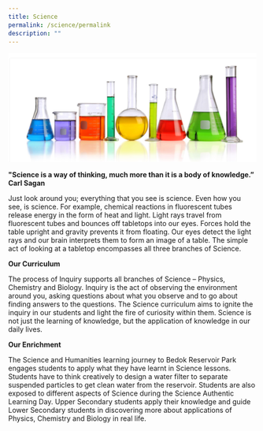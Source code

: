 ```yaml
---
title: Science
permalink: /science/permalink
description: ""
---
```

![](/images/science-frankie.jpg)

**"Science is a way of thinking, much more than it is a body of knowledge.”
Carl Sagan**

Just look around you; everything that you see is science. Even how you see, is science. For example, chemical reactions in fluorescent tubes release energy in the form of heat and light. Light rays travel from fluorescent tubes and bounces off tabletops into our eyes. Forces hold the table upright and gravity prevents it from floating. Our eyes detect the light rays and our brain interprets them to form an image of a table. The simple act of looking at a tabletop encompasses all three branches of Science.

**Our Curriculum**

The process of Inquiry supports all branches of Science – Physics, Chemistry and Biology. Inquiry is the act of observing the environment around you, asking questions about what you observe and to go about finding answers to the questions. The Science curriculum aims to ignite the inquiry in our students and light the fire of curiosity within them. Science is not just the learning of knowledge, but the application of knowledge in our daily lives.

**Our Enrichment**

The Science and Humanities learning journey to Bedok Reservoir Park engages students to apply what they have learnt in Science lessons. Students have to think creatively to design a water filter to separate suspended particles to get clean water from the reservoir. Students are also exposed to different aspects of Science during the Science Authentic Learning Day. Upper Secondary students apply their knowledge and guide Lower Secondary students in discovering more about applications of Physics, Chemistry and Biology in real life.
